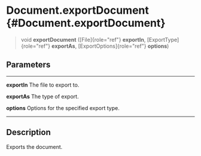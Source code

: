 Document.exportDocument {#Document.exportDocument}
=======================

> void **exportDocument** ([File]{role="ref"} **exportIn**,
> [ExportType]{role="ref"} **exportAs**, [ExportOptions]{role="ref"}
> **options**)

Parameters
----------

  -------------- ----------------------------------------
  **exportIn**   The file to export to.

  **exportAs**   The type of export.

  **options**    Options for the specified export type.
  -------------- ----------------------------------------

Description
-----------

Exports the document.
